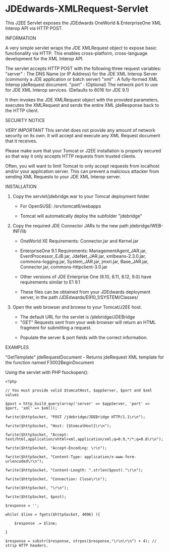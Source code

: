 JDEdwards-XMLRequest-Servlet
============================

This J2EE Servlet exposes the JDEdwards OneWorld & EnterpriseOne XML Interop API via HTTP POST.

INFORMATION

A very simple servlet wraps the JDE XMLRequest object to expose basic functionality via HTTP. This enables cross-platform, cross-language development for the XML Interop API.

The servlet accepts HTTP POST with the following three request variables:
	"server" : The DNS Name (or IP Address) for the JDE XML Interop Server (commonly a JDE application or batch server)
	"xml" : A fully-formed XML Interop jdeRequest document.
	"port" : (Optional) The network port to use for JDE XML Interop services. (Defaults to 6016 for JDE 9.1)

It then invokes the JDE XMLRequest object with the provided parameters, executes the XMLRequest and sends the entire XML jdeResponse back to the HTTP client.


SECURITY NOTICE

*VERY IMPORTANT* This servlet does not provide any amount of network security on its own. It will accept and execute any XML Request document that it receives. 

Please make sure that your Tomcat or J2EE installation is properly secured so that way it only accepts HTTP requests from trusted clients.

Often, you will want to limit Tomcat to only accept requests from localhost and/or your application server. This can prevent a malicious attacker from sending XML Requests to your JDE XML Interop server.


INSTALLATION
1. Copy the servlet/jdebridge.war to your Tomcat deployment folder 
	- For OpenSUSE: /srv/tomcat6/webapps

	- Tomcat will automatically deploy the subfolder "jdebridge"


2. Copy the required JDE Connector JARs to the new path jdebridge/WEB-INF/lib
	- OneWorld XE Requirements: Connector.jar and Kernel.jar

	- EnterpriseOne 9.1 Requirements: ManagementAgent_JAR.jar, EventProcessor_EJB.jar, JdeNet_JAR.jar, xmlbeans-2.3.0.jar, commons-logging.jar, System_JAR.jar, jmxri.jar, Base_JAR.jar, Connector.jar, commons-httpclient-3.0.jar

	- Other versions of JDE Enterprise One (8.10, 8.11, 8.12, 9.0) have requirements similar to E1 9.1

	- These files can be obtained from your JDEdwards deployment server, in the path /JDEdwards/E910_1/SYSTEM/Classes/

3. Open the web browser and browse to your Tomcat/J2EE host.  
	- The default URL for the servlet is /jdebridge/JDEBridge
	- "GET" Requests sent from your web browser will return an HTML <form> fragment for submitting a request.
	- Populate the server & port fields with the correct information.




EXAMPLES

"GetTemplate" jdeRequestDocument - Returns jdeRequest XML template for the function named F3002BeginDocument

<?xml version="1.0" encoding="UTF-8" ?>
<jdeRequest user="JDEUSER" pwd="JDEPASS" role="*ALL" environment="JDEENV" type="callmethod">
<callMethodTemplate name='F3002BeginDocument' app='XMLInterop' />
</jdeRequest>


Using the servlet with PHP fsockopen():

	<?php
	
	// You must provide valid $tomcatHost, $appServer, $port and $xml values
	
	$post = http_build_query(array('server' => $appServer, 'port' => $port, 'xml' => $xml));
	
	fwrite($httpSocket, "POST /jdebridge/JDEBridge HTTP/1.1\r\n");
	
	fwrite($httpSocket, "Host: {$tomcatHost}\r\n");
	
	fwrite($httpSocket, "Accept: text/html,application/xhtml+xml,application/xml;q=0.9,*/*;q=0.8\r\n");
	
	fwrite($httpSocket, "Accept-Encoding: \r\n");
	
	fwrite($httpSocket, "Content-Type: application/x-www-form-urlencoded\r\n");
	
	fwrite($httpSocket, "Content-Length: ".strlen($post)."\r\n");
	
	fwrite($httpSocket, "Connection: Close\r\n");
	
	fwrite($httpSocket, "\r\n");
			
	fwrite($httpSocket, $post);
	
	$response = '';
	
	while( $line = fgets($httpSocket, 4096) ){
	
		$response .= $line;
		
	}
	
	$response = substr($response, strpos($response,"\r\n\r\n") + 4); // strip HTTP headers.
